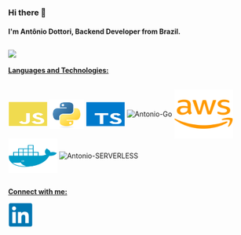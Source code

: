 


### Hi there 👋

<h4>I'm Antônio Dottori, Backend Developer from Brazil.</h4>

##

<div align="left">
  <a href="https://github.com/aadottori">
  <img height="180em" src="https://github-readme-stats.vercel.app/api?username=aadottori&show_icons=true&theme=dark&include_all_commits=true&count_private=true"/>
</div>


 **Languages and Technologies:**
<div style="display: inline-block"><br>
  <img align="center" alt="Antonio-Js" height="50" width="80" src="https://raw.githubusercontent.com/devicons/devicon/master/icons/javascript/javascript-plain.svg">
  <img align="center" alt="Antonio-Python" height="60" width="70" src="https://raw.githubusercontent.com/devicons/devicon/master/icons/python/python-original.svg">
  <img align="center" alt="Antonio-Ts" height="50" width="80" src="https://raw.githubusercontent.com/devicons/devicon/master/icons/typescript/typescript-plain.svg">
  <img align="center" alt="Antonio-Go" height="90" width="100" src="https://github.com/abrahamcalf/programming-languages-logos/blob/master/src/go/go.svg">
  <img align="center" alt="Antonio-AWS" height="100" width="120" src="https://github.com/devicons/devicon/blob/master/icons/amazonwebservices/amazonwebservices-plain-wordmark.svg">
  <img align="center" alt="Antonio-DOCKER" height="70" width="100" src="https://github.com/devicons/devicon/blob/master/icons/docker/docker-plain.svg">
  <img align="center" alt="Antonio-SERVERLESS" height="50" width="50" src="https://www.vectorlogo.zone/logos/serverless/serverless-icon.svg">
 </div>

##
 
**Connect with me:**
<p align="left">
<a href="https://www.linkedin.com/in/antoniodottori/" target="blank"><img align="center" src="https://github.com/devicons/devicon/blob/master/icons/linkedin/linkedin-original.svg" alt="lucaslealLLC" height="50" width="50" /></a> &nbsp;&nbsp;
</p>

